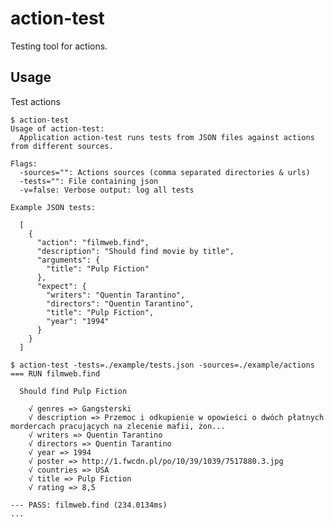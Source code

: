 # action-test

Testing tool for actions.

## Usage

Test actions
	
	$ action-test
	Usage of action-test:
	  Application action-test runs tests from JSON files against actions from different sources.

	Flags:
	  -sources="": Actions sources (comma separated directories & urls)
	  -tests="": File containing json
	  -v=false: Verbose output: log all tests

	Example JSON tests:

	  [
	    {
	      "action": "filmweb.find",
	      "description": "Should find movie by title",
	      "arguments": {
	        "title": "Pulp Fiction"
	      },
	      "expect": {
	        "writers": "Quentin Tarantino",
	        "directors": "Quentin Tarantino",
	        "title": "Pulp Fiction",
	        "year": "1994"
	      }
	    }
	  ]

	$ action-test -tests=./example/tests.json -sources=./example/actions
	=== RUN filmweb.find

	  Should find Pulp Fiction

	    √ genres => Gangsterski
	    √ description => Przemoc i odkupienie w opowieści o dwóch płatnych mordercach pracujących na zlecenie mafii, żon...
	    √ writers => Quentin Tarantino
	    √ directors => Quentin Tarantino
	    √ year => 1994
	    √ poster => http://1.fwcdn.pl/po/10/39/1039/7517880.3.jpg
	    √ countries => USA
	    √ title => Pulp Fiction
	    √ rating => 8,5

	--- PASS: filmweb.find (234.0134ms)
	...
